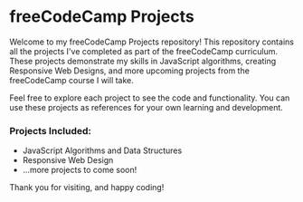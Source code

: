 # freeCodeCamp Projects 
Welcome to my freeCodeCamp Projects repository! This repository contains all the projects I've completed as part of the freeCodeCamp curriculum. These projects demonstrate my skills in JavaScript algorithms, creating Responsive Web Designs, and more upcoming projects from the freeCodeCamp course I will take.

Feel free to explore each project to see the code and functionality. You can use these projects as references for your own learning and development. 
### Projects Included: 
- JavaScript Algorithms and Data Structures
- Responsive Web Design
- ...more projects to come soon!

Thank you for visiting, and happy coding!
